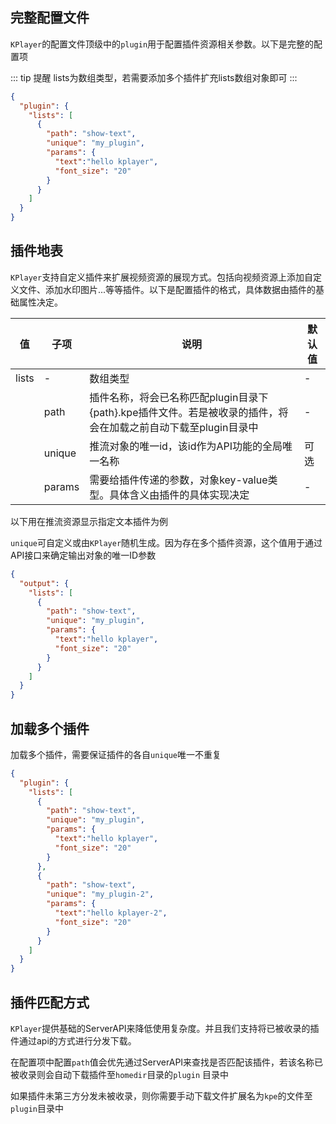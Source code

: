 ## 完整配置文件

`KPlayer`的配置文件顶级中的`plugin`用于配置插件资源相关参数。以下是完整的配置项

::: tip 提醒
lists为数组类型，若需要添加多个插件扩充lists数组对象即可
:::

```json
{
  "plugin": {
    "lists": [
      {
        "path": "show-text",
        "unique": "my_plugin",
        "params": {
          "text":"hello kplayer",
          "font_size": "20"
        }
      }
    ]
  }
}
```

## 插件地表

`KPlayer`支持自定义插件来扩展视频资源的展现方式。包括向视频资源上添加自定义文件、添加水印图片...等等插件。以下是配置插件的格式，具体数据由插件的基础属性决定。



| 值    | 子项   | 说明                                                         | 默认值 |
| ----- | ------ | ------------------------------------------------------------ | ------ |
| lists | -      | 数组类型                                                     | -      |
|       | path   | 插件名称，将会已名称匹配plugin目录下{path}.kpe插件文件。若是被收录的插件，将会在加载之前自动下载至plugin目录中 | -      |
|       | unique | 推流对象的唯一id，该id作为API功能的全局唯一名称              | 可选   |
|       | params | 需要给插件传递的参数，对象key-value类型。具体含义由插件的具体实现决定 | -      |



以下用在推流资源显示指定文本插件为例

`unique`可自定义或由`KPlayer`随机生成。因为存在多个插件资源，这个值用于通过API接口来确定输出对象的唯一ID参数



```json {4-11}
{
  "output": {
    "lists": [
      {
        "path": "show-text",
        "unique": "my_plugin",
        "params": {
          "text":"hello kplayer",
          "font_size": "20"
        }
      }
    ]
  }
}
```

## 加载多个插件

加载多个插件，需要保证插件的各自`unique`唯一不重复
```json
{
  "plugin": {
    "lists": [
      {
        "path": "show-text",
        "unique": "my_plugin",
        "params": {
          "text":"hello kplayer",
          "font_size": "20"
        }
      },
      {
        "path": "show-text",
        "unique": "my_plugin-2",
        "params": {
          "text":"hello kplayer-2",
          "font_size": "20"
        } 
      }
    ]
  }
}
```

## 插件匹配方式

`KPlayer`提供基础的ServerAPI来降低使用复杂度。并且我们支持将已被收录的插件通过api的方式进行分发下载。

在配置项中配置`path`值会优先通过ServerAPI来查找是否匹配该插件，若该名称已被收录则会自动下载插件至`homedir`目录的`plugin` 目录中

如果插件未第三方分发未被收录，则你需要手动下载文件扩展名为`kpe`的文件至`plugin`目录中